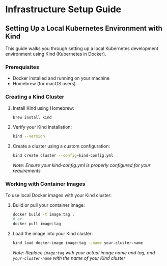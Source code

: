 # Infrastructure Setup Guide

## Setting Up a Local Kubernetes Environment with Kind

This guide walks you through setting up a local Kubernetes development environment using Kind (Kubernetes in Docker).

### Prerequisites

- Docker installed and running on your machine
- Homebrew (for macOS users)

### Creating a Kind Cluster

1. Install Kind using Homebrew:
   ```bash
   brew install kind
   ```

2. Verify your Kind installation:
   ```bash
   kind --version
   ```

3. Create a cluster using a custom configuration:
   ```bash
   kind create cluster --config=kind-config.yml
   ```
   *Note: Ensure your kind-config.yml is properly configured for your requirements*

### Working with Container Images

To use local Docker images with your Kind cluster:

1. Build or pull your container image:
   ```bash
   docker build -t image:tag .
   # or
   docker pull image:tag
   ```

2. Load the image into your Kind cluster:
   ```bash
   kind load docker-image image:tag --name your-cluster-name
   ```
   *Note: Replace `image:tag` with your actual image name and tag, and `your-cluster-name` with the name of your Kind cluster*

